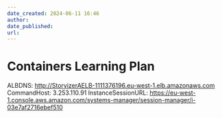 ```yaml
---
date_created: 2024-06-11 16:46
author: 
date_published: 
url:
---
```

# Containers Learning Plan


ALBDNS: http://StoryizerAELB-1111376196.eu-west-1.elb.amazonaws.com
CommandHost: 3.253.110.91
InstanceSessionURL: https://eu-west-1.console.aws.amazon.com/systems-manager/session-manager/i-03e7af2716ebef510



